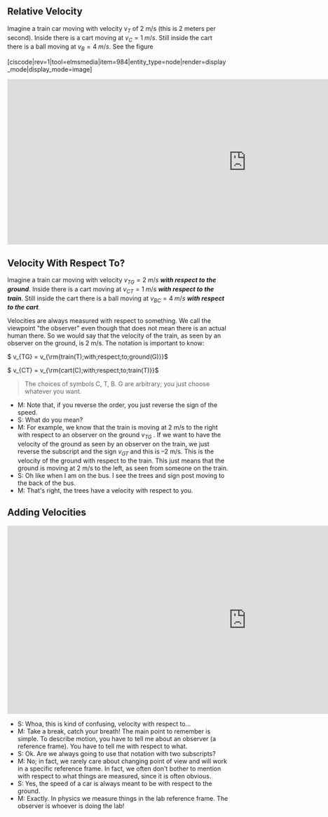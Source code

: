 ## Relative Velocity 

Imagine a train car moving with velocity $v_T$ of 2 m/s (this is 2 meters per second). Inside there is a cart moving at $v_C = 1\;m/s$. Still inside the cart there is a ball moving at $v_B= 4\;m/s$. See the figure

[ciscode|rev=1|tool=elmsmedia|item=984|entity_type=node|render=display_mode|display_mode=image]

<iframe src="https://h5p.org/h5p/embed/82363" width="1090" height="377" frameborder="0" allowfullscreen="allowfullscreen"></iframe><script src="https://h5p.org/sites/all/modules/h5p/library/js/h5p-resizer.js" charset="UTF-8"></script>
 
## Velocity With Respect To? 

Imagine a train car moving with velocity $v_{TG}= 2\;m/s$ **_with respect to the ground_**. Inside there is a cart moving at $v_{CT} = 1\;m/s$ **_with respect to the train_**. Still inside the cart there is a ball moving at $v_{BC}= 4\;m/s$ **_with respect to the cart_**.

Velocities are always measured with respect to something. We call the viewpoint "the observer" even though that does not mean there is an actual human there. So we would say that the velocity of the train, as seen by an observer on the ground, is 2 m/s. The notation is important to know:

$ v_{TG} = v_{\rm{train(T)\;with\;respect\;to\;ground(G)}}$

$ v_{CT} = v_{\rm{cart(C)\;with\;respect\;to\;train(T)}}$

> The choices of symbols C, T, B. G are arbitrary; you just choose whatever you want.

- M: Note that, if you reverse the order, you just reverse the sign of the speed.
- S: What do you mean?
- M: For example, we know that the train is moving at 2 m/s to the right with respect to an observer on the ground $v_{TG}$ . If we want to have the velocity of the ground as seen by an observer on the train, we just reverse the subscript and the sign $v_{GT}$ and this is –2 m/s. This is the velocity of the ground with respect to the train. This just means that the ground is moving at 2 m/s to the left, as seen from someone on the train.
- S: Oh like when I am on the bus. I see the trees and sign post moving to the back of the bus.
- M: That's right, the trees have a velocity with respect to you.

## Adding Velocities


<iframe src="https://h5p.org/h5p/embed/82368" width="1090" height="429" frameborder="0" allowfullscreen="allowfullscreen"></iframe><script src="https://h5p.org/sites/all/modules/h5p/library/js/h5p-resizer.js" charset="UTF-8"></script>
 
- S: Whoa, this is kind of confusing, velocity with respect to...
- M: Take a break, catch your breath! The main point to remember is simple. To describe motion, you have to tell me about an observer (a reference frame). You have to tell me with respect to what.
- S: Ok. Are we always going to use that notation with two subscripts?
- M: No; in fact, we rarely care about changing point of view and will work in a specific reference frame. In fact, we often don't bother to mention with respect to what things are measured, since it is often obvious.
- S: Yes, the speed of a car is always meant to be with respect to the ground.
- M: Exactly. In physics we measure things in the lab reference frame. The observer is whoever is doing the lab!
